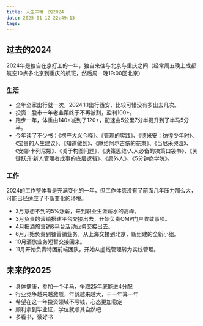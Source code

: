 ```yaml
---
title: 人生中唯一的2024
date: 2025-01-12 22:49:13
tags:
---
```


## 过去的2024
2024年是独自在京打工的一年，独自来往与北京与重庆之间（经常周五晚上成都航空10点多北京到重庆的航班，然后周一晚19:00回北京）

### 生活
- 全年全家出行就一次，2024.1.1出行西安，比较可惜没有多出去几次。
- 投资：股市十年老韭菜终于不再被割，盈利100+。
- 跑步一年，体重由140+减到了120+，配速由5公里7分半提升到了半马5分半。
- 今年读了不少书：《楞严大义今释》、《管理的实践》、《德米安：彷徨少年时》、《宝贵的人生建议》、《知道做到》、《献给阿尔吉侬的花束》、《当尼采哭泣》、《安娜·卡列尼娜》、《关于构图问题》、《决策思维·人人必备的决策口袋书》、《关键跃升·新人管理者成事的底层逻辑》、《局外人》、《5分钟商学院》。

### 工作
2024的工作整体看是充满变化的一年，但工作体感没有了前面几年压力那么大，可能已经适应了不断变化的环境。
- 3月意想不到的5%涨薪，来到职业生涯薪水的高峰。
- 3月负责的营销搭建平台交接出去，开始负责OMP门户收敛事项。
- 4月把酒旅营销&平台活动业务交接出去。
- 6月开始负责到餐营销业务，从上海交接到北京，新组建的全新小组。
- 10月酒旅业务短暂交接回来。
- 11月开始负责特团前端团队，开始从虚线管理转为实线管理。


## 未来的2025

- 身体健康，参加一个半马，争取25年底能进4分配
- 行业竞争越来越激烈，年龄越来越大，干一年算一年
- 希望在这一年投资领域不亏钱，心态更加稳定
- 顺利拿到毕业证，学位就顺其自然吧
- 多看书，读好书
